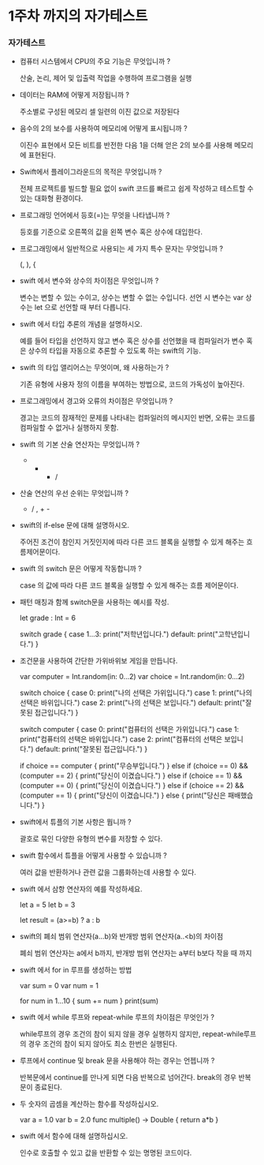 # 1주차 까지의 자가테스트

### 자가테스트

- 컴퓨터 시스템에서 CPU의 주요 기능은 무엇입니까 ?  

    산술, 논리, 제어 및 입출력 작업을 수행하여 프로그램을 실행  

- 데이터는 RAM에 어떻게 저장됩니까 ?  

    주소별로 구성된 메모리 셀 일련의 이진 값으로 저장된다  

- 음수의 2의 보수를 사용하여 메모리에 어떻게 표시됩니까 ?  

    이진수 표현에서 모든 비트를 반전한 다음 1을 더해 얻은 2의 보수를 사용해 메모리에 표현된다.  

- Swift에서 플레이그라운드의 목적은 무엇입니까 ?  

    전체 프로젝트를 빌드할 필요 없이 swift 코드를 빠르고 쉽게 작성하고 테스트할 수 있는 대화형 환경이다.  

- 프로그래밍 언어에서 등호(=)는 무엇을 나타냅니까 ?  

    등호를 기준으로 오른쪽의 값을 왼쪽 변수 혹은 상수에 대입한다.  

- 프로그래밍에서 일반적으로 사용되는 세 가지 특수 문자는 무엇입니까 ?  

    (, ), {

- swift 에서 변수와 상수의 차이점은 무엇입니까 ?    

    변수는 변할 수 있는 수이고, 상수는 변할 수 없는 수입니다. 선언 시 변수는 var 상수는 let 으로 선언할 때 부터 다릅니다.  

- swift 에서 타입 추론의 개념을 설명하시오.  

    예를 들어 타입을 선언하지 않고 변수 혹은 상수를 선언했을 때 컴파일러가 변수 혹은 상수의 타입을 자동으로 추론할 수 있도록 하는 swift의 기능.  

- swift 의 타입 앨리어스는 무엇이며, 왜 사용하는가 ?  

    기존 유형에 사용자 정의 이름을 부여하는 방법으로, 코드의 가독성이 높아진다.  

- 프로그래밍에서 경고와 오류의 차이점은 무엇입니까 ?  

    경고는 코드의 잠재적인 문제를 나타내는 컴파일러의 메시지인 반면, 오류는 코드를 컴파일할 수 없거나 실행하지 못함.  

- swift 의 기본 산술 연산자는 무엇입니까 ?  

    + - * / 

- 산술 연산의 우선 순위는 무엇입니까 ?  

    * / , + -  

- swift의 if-else 문에 대해 설명하시오.  

    주어진 조건이 참인지 거짓인지에 따라 다른 코드 블록을 실행할 수 있게 해주는 흐름제어문이다.  

- swift 의 switch 문은 어떻게 작동합니까 ?    

    case 의 값에 따라 다른 코드 블록을 실행할 수 있게 해주는 흐름 제어문이다.  

- 패턴 매칭과 함께 switch문을 사용하는 예시를 작성.  

    let grade : Int = 6

    switch grade {
    case 1...3:
        print("저학년입니다.")
    default:
        print("고학년입니다.")
    }


- 조건문을 사용하여 간단한 가위바위보 게임을 만듭니다.  

    var computer = Int.random(in: 0...2)
    var choice = Int.random(in: 0...2)

    switch choice {
    case 0:
        print("나의 선택은 가위입니다.")
    case 1:
        print("나의 선택은 바위입니다.")
    case 2:
        print("나의 선택은 보입니다.")
    default:
        print("잘못된 접근입니다.")
    }

    switch computer {
    case 0:
        print("컴퓨터의 선택은 가위입니다.")
    case 1:
        print("컴퓨터의 선택은 바위입니다.")
    case 2:
        print("컴퓨터의 선택은 보입니다.")
    default:
        print("잘못된 접근입니다.")
    }

    if choice == computer {
        print("무승부입니다.")
    } else if (choice == 0) && (computer == 2) {
        print("당신이 이겼습니다.")
    } else if (choice == 1) && (computer == 0) {
        print("당신이 이겼습니다.")
    } else if (choice == 2) && (computer == 1) {
        print("당신이 이겼습니다.")
    } else {
        print("당신은 패배했습니다.")
    }

- swift에서 튜플의 기본 사항은 뭡니까 ?    

    괄호로 묶인 다양한 유형의 변수를 저장할 수 있다.

- swift 함수에서 튜플을 어떻게 사용할 수 있습니까 ?  

    여러 값을 반환하거나 관련 값을 그룹화하는데 사용할 수 있다.

- swift 에서 삼항 연산자의 예를 작성하세요.  
    
    let a = 5
    let b = 3

    let result = (a>=b) ? a : b

- swift의 폐쇠 범위 연산자(a...b)와 반개방 범위 연산자(a..<b)의 차이점

    폐쇠 범위 연산자는 a에서 b까지, 반개방 범위 연산자는 a부터 b보다 작을 때 까지

- swift 에서 for in 루프를 생성하는 방법

    var sum = 0
    var num = 1

    for num in 1...10 {
        sum += num
    }
    print(sum)

- swift 에서 while 루프와 repeat-while 루프의 차이점은 무엇인가 ? 

    while루프의 경우 조건의 참이 되지 않을 경우 실행하지 않지만, repeat-while루프의 경우 조건의 참이 되지 않아도 최소 한번은 실행된다.

- 루프에서 continue 및 break 문을 사용해야 하는 경우는 언젭니까 ?

    반복문에서 continue를 만나게 되면 다음 반복으로 넘어간다. break의 경우 반복문이 종료된다.

- 두 숫자의 곱셈을 계산하는 함수를 작성하십시오.  

    var a = 1.0
    var b = 2.0
    func multiple() -> Double {
        return a*b
    }

- swift 에서 함수에 대해 설명하십시오.
  
    인수로 호출할 수 있고 값을 반환할 수 있는 명명된 코드이다.
